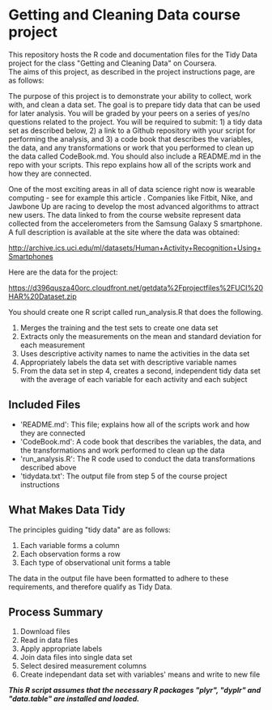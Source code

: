 # Getting and Cleaning Data course project
This repository hosts the R code and documentation files for the Tidy Data project for the class "Getting and Cleaning Data" on Coursera.  
The aims of this project, as described in the project instructions page, are as follows:

The purpose of this project is to demonstrate your ability to collect, work with, and clean a data set. The goal is to prepare tidy data that can be used for later analysis. You will be graded by your peers on a series of yes/no questions related to the project. You will be required to submit: 1) a tidy data set as described below, 2) a link to a Github repository with your script for performing the analysis, and 3) a code book that describes the variables, the data, and any transformations or work that you performed to clean up the data called CodeBook.md. You should also include a README.md in the repo with your scripts. This repo explains how all of the scripts work and how they are connected.

One of the most exciting areas in all of data science right now is wearable computing - see for example this article . Companies like Fitbit, Nike, and Jawbone Up are racing to develop the most advanced algorithms to attract new users. The data linked to from the course website represent data collected from the accelerometers from the Samsung Galaxy S smartphone. A full description is available at the site where the data was obtained:

   http://archive.ics.uci.edu/ml/datasets/Human+Activity+Recognition+Using+Smartphones

Here are the data for the project:

   https://d396qusza40orc.cloudfront.net/getdata%2Fprojectfiles%2FUCI%20HAR%20Dataset.zip

You should create one R script called run_analysis.R that does the following.

  1. Merges the training and the test sets to create one data set
  2. Extracts only the measurements on the mean and standard deviation for each measurement
  3. Uses descriptive activity names to name the activities in the data set
  4. Appropriately labels the data set with descriptive variable names
  5. From the data set in step 4, creates a second, independent tidy data set with the average of each variable for each activity and each subject

## Included Files
- 'README.md': This file; explains how all of the scripts work and how they are connected
- 'CodeBook.md': A code book that describes the variables, the data, and the transformations and work performed to clean up the data
- 'run_analysis.R': The R code used to conduct the data transformations described above
- 'tidydata.txt': The output file from step 5 of the course project instructions

## What Makes Data Tidy
The principles guiding "tidy data" are as follows:
 1. Each variable forms a column
 2. Each observation forms a row
 3. Each type of observational unit forms a table  

The data in the output file have been formatted to adhere to these requirements, and therefore qualify as Tidy Data.

## Process Summary
  1. Download files 
  2. Read in data files
  3. Apply appropriate labels
  4. Join data files into single data set
  5. Select desired measurement columns
  6. Create independant data set with variables' means and write to new file

**_This R script assumes that the necessary R packages "plyr", "dyplr" and "data.table" are installed and loaded._**
